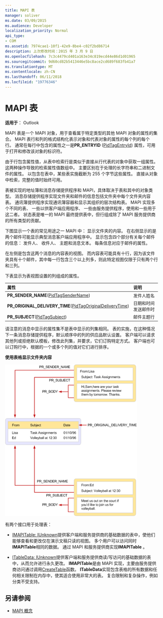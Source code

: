 ```yaml
---
title: MAPI 表
manager: soliver
ms.date: 03/09/2015
ms.audience: Developer
localization_priority: Normal
api_type:
- COM
ms.assetid: 7974cae1-10f1-42e9-8be4-c02f2bd86714
description: 上次修改时间：2015 年 3 月 9 日
ms.openlocfilehash: 7c3c4479cd401a163e34c819ecd44e86d1d01965
ms.sourcegitcommit: 9d60cd82b5413446e5bc8ace2cd689f683fb41a7
ms.translationtype: MT
ms.contentlocale: zh-CN
ms.lasthandoff: 06/11/2018
ms.locfileid: "19776346"
---
```

# <a name="mapi-tables"></a>MAPI 表
  
**适用于**： Outlook 
  
MAPI 表是一个 MAPI 对象，用于查看属于特定类型的其他 MAPI 对象的属性的集合。 MAPI 表行和列的格式结构化表示对象和代表对象的属性的每个列的每个行。 通常在每行中包含的属性之一是**PR_ENTRYID** ([PidTagEntryId](pidtagentryid-canonical-property.md)) 属性，可用于打开和修改该对象的标识符。 
  
由于行包含属性值，从表中检索行是类似于直接从行代表的对象中获取一组属性。 这两种操作导致的检索属性值数组中。 主要区别在于处理的长字符串和二进制文件的属性。 以包含在表中，某些表实施截断为 255 个字节这些属性。 直接从对象中检索，完整的值时始终可用。
  
表被实现的地址簿和消息存储提供程序和 MAPI，具体取决于表和其中的对象类型。 消息存储提供程序实现文件夹和邮件的信息包括文件夹中每个文件夹内容表。 通讯簿提供程序实现通讯簿容器和显示其组织的层次结构表。 MAPI 实现多个不同的表、 一些以供客户端应用程序、 一些由服务提供程序，使用和一些用于这二者。 状态表是唯一的 MAPI 最终提供表中，但行组成除了 MAPI 服务提供商的所有类型的贡献。 
  
下图显示一个表的常见用途之一 MAPI 中： 显示文件夹的内容。 在右侧显示的是两个邮件可能显示典型消息客户端应用程序中。 显示包含四个部分有关每个邮件的信息： 发件人、 收件人、 主题和消息文本。 每条信息对应于邮件的属性。
  
在左侧是包含这两个消息的内容表的视图。 而内容表可能具有十行，因为该文件夹具有十个邮件，其中每一行包含三个以上列多，则此特定视图仅限于只有两个行和三列。
  
下表显示为表视图设置的列组成的属性。
  
|**属性**|**说明**|
|:-----|:-----|
|**PR_SENDER_NAME**([PidTagSenderName](pidtagsendername-canonical-property.md))  <br/> |发件人姓名  <br/> |
|**PR_ORIGINAL_DELIVERY_TIME**([PidTagOriginalDeliveryTime](pidtagoriginaldeliverytime-canonical-property.md))  <br/> |日期和时间发送邮件时  <br/> |
|**PR_SUBJECT**([PidTagSubject](pidtagsubject-canonical-property.md))  <br/> |邮件主题行  <br/> |
   
请注意的消息中显示的属性集不是表中显示的列集相同。 表的实施，在这种情况下一条消息存储提供程序，默认顺序中的列的供应品默认设置。 客户端可以请求其他列或拒绝默认模板，修改此列集，并要求，它们订购特定方式。 客户端也可以订购行中，根据的一个或多个列的值对它们进行排序。
  
**使用表格显示文件夹内容**
  
![使用表以显示文件夹内容](media/amapi_54.gif "使用表以显示文件夹内容")
  
有两个接口用于处理表：
  
- [IMAPITable: IUnknown](imapitableiunknown.md)提供客户端和服务提供商的基础数据的表中，使他们能够查看和更改仅在演示文稿只读的视图。 多个用户可以访问同时**IMAPITable**相同的数据。 通过 MAPI 和服务提供商实现**IMAPITable** 。 
    
- [ITableData: IUnknown](itabledataiunknown.md)提供客户端和服务提供商读/写访问的基础数据的表中，从而允许进行永久更改。 **IMAPITable**是由 MAPI 实现，主要由服务提供商访问通过调用[CreateTable](createtable.md)函数。 **ITableData**实现包含表格的所有数据和任何相关限制在内存中，使其适合使用非常大的表。 复合限制和复杂操作，例如分类不受支持。 
    
## <a name="see-also"></a>另请参阅

- [MAPI 概念](mapi-concepts.md)

